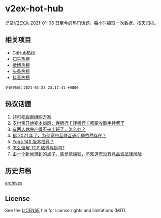 # v2ex-hot-hub

 记录[V2EX](https://www.v2ex.com/)从 2021-01-06 日至今的热门话题。每小时抓取一次数据，按天[归档](archives)。
 
 ## 相关项目

- [GitHub热榜](https://github.com/lonnyzhang423/github-hot-hub)
- [知乎热榜](https://github.com/lonnyzhang423/zhihu-hot-hub)
- [微博热榜](https://github.com/lonnyzhang423/weibo-hot-hub)
- [头条热榜](https://github.com/lonnyzhang423/toutiao-hot-hub)
- [抖音热榜](https://github.com/lonnyzhang423/douyin-hot-hub)


 `更新时间：2021-01-23 23:17:41 +0800`

## 热议话题

1. [非可视距离组网方案](https://www.v2ex.com/t/747638)
1. [支付宝开始变本加厉，连银行卡转银行卡都要收取手续费了](https://www.v2ex.com/t/747601)
1. [有两人休完产假不来上班了，怎么办？](https://www.v2ex.com/t/747708)
1. [都 2021 年了，为何宽带互联互通问题依然存在？](https://www.v2ex.com/t/747608)
1. [Yoga 14S 版本推荐？](https://www.v2ex.com/t/747587)
1. [怎么理解 TCP 粘包与拆包?](https://www.v2ex.com/t/747735)
1. [由一个新闻想到的点子，感觉能赚钱，不知道有没有竞品或法律风险](https://www.v2ex.com/t/747592)

## 历史归档

[archives](archives)

## License

See the [LICENSE](LICENSE) file for license rights and limitations (MIT).
